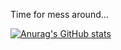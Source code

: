 Time for mess around...

[![Anurag's GitHub stats](https://github-readme-stats.vercel.app/api?username=ZhaoFJx)](https://github.com/anuraghazra/github-readme-stats)
